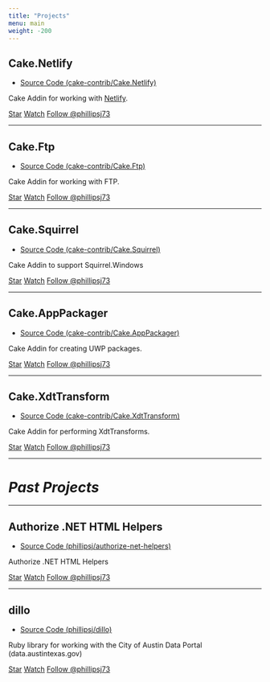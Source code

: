 ```yaml
---
title: "Projects"
menu: main
weight: -200
---
```


## Cake.Netlify

* [Source Code (cake-contrib/Cake.Netlify)](https://github.com/cake-contrib/Cake.Netlify)

Cake Addin for working with [Netlify](https://www.netlify.com/).

<p>
    <a class="github-button" href="https://github.com/cake-contrib/Cake.Netlify" data-icon="octicon-star" data-style="mega" data-count-href="phillipsj/Cake.Ftp/stargazers" data-count-api="/reposcake-contrib/Cake.Netlify#stargazers_count" data-count-aria-label="# stargazers on GitHub" aria-label="Star cake-contrib/Cake.Netlify on GitHub">Star</a> <a class="github-button" href="https://github.com/cake-contrib/Cake.Netlify" data-icon="octicon-eye" data-style="mega" data-count-href="cake-contrib/Cake.Netlify/watchers" data-count-api="/repos/cake-contrib/Cake.Netlify#subscribers_count" data-count-aria-label="# watchers on GitHub" aria-label="Watch cake-contrib/Cake.Netlify on GitHub">Watch</a> <a href="https://twitter.com/phillipsj73" class="twitter-follow-button" data-show-count="true" data-size="large">Follow @phillipsj73</a>
</p>

---

## Cake.Ftp

* [Source Code (cake-contrib/Cake.Ftp)](https://github.com/cake-contrib/Cake.Ftp)

Cake Addin for working with FTP.

<p>
    <a class="github-button" href="https://github.com/cake-contrib/Cake.Ftp" data-icon="octicon-star" data-style="mega" data-count-href="cake-contrib/Cake.Ftp/stargazers" data-count-api="/repos/cake-contrib/Cake.Ftp#stargazers_count" data-count-aria-label="# stargazers on GitHub" aria-label="Star cake-contrib/Cake.Ftp on GitHub">Star</a> <a class="github-button" href="https://github.com/cake-contrib/Cake.Ftp" data-icon="octicon-eye" data-style="mega" data-count-href="cake-contrib/Cake.Ftp/watchers" data-count-api="/repos/cake-contrib/Cake.Ftp#subscribers_count" data-count-aria-label="# watchers on GitHub" aria-label="Watch cake-contrib/Cake.Ftp on GitHub">Watch</a> <a href="https://twitter.com/phillipsj73" class="twitter-follow-button" data-show-count="true" data-size="large">Follow @phillipsj73</a>
</p>

---

## Cake.Squirrel

* [Source Code (cake-contrib/Cake.Squirrel)](https://github.com/cake-contrib/Cake.Squirrel)

Cake Addin to support Squirrel.Windows

<p>
    <a class="github-button" href="https://github.com/cake-contrib/Cake.Squirrel" data-icon="octicon-star" data-style="mega" data-count-href="cake-contrib/Cake.Squirrel/stargazers" data-count-api="/repos/cake-contrib/Cake.Squirrel#stargazers_count" data-count-aria-label="# stargazers on GitHub" aria-label="Star cake-contrib/Cake.Squirrel on GitHub">Star</a> <a class="github-button" href="https://github.com/cake-contrib/Cake.Squirrel" data-icon="octicon-eye" data-style="mega" data-count-href="cake-contrib/Cake.Squirrel/watchers" data-count-api="/repos/cake-contrib/Cake.Squirrel#subscribers_count" data-count-aria-label="# watchers on GitHub" aria-label="Watch cake-contrib/Cake.Squirrel on GitHub">Watch</a> <a href="https://twitter.com/phillipsj73" class="twitter-follow-button" data-show-count="true" data-size="large">Follow @phillipsj73</a>
</p>

---

## Cake.AppPackager

* [Source Code (cake-contrib/Cake.AppPackager)](https://github.com/cake-contrib/Cake.AppPackager)

Cake Addin for creating UWP packages.

<p>
    <a class="github-button" href="https://github.com/cake-contrib/Cake.AppPackager" data-icon="octicon-star" data-style="mega" data-count-href="cake-contrib/Cake.AppPackager/stargazers" data-count-api="/repos/cake-contrib/Cake.AppPackager#stargazers_count" data-count-aria-label="# stargazers on GitHub" aria-label="Star cake-contrib/Cake.AppPackager on GitHub">Star</a> <a class="github-button" href="https://github.com/cake-contrib/Cake.AppPackager" data-icon="octicon-eye" data-style="mega" data-count-href="cake-contrib/Cake.AppPackager/watchers" data-count-api="/repos/cake-contrib/Cake.AppPackager#subscribers_count" data-count-aria-label="# watchers on GitHub" aria-label="Watch cake-contrib/Cake.AppPackager on GitHub">Watch</a> <a href="https://twitter.com/phillipsj73" class="twitter-follow-button" data-show-count="true" data-size="large">Follow @phillipsj73</a>
</p>

---

## Cake.XdtTransform

* [Source Code (cake-contrib/Cake.XdtTransform)](https://github.com/cake-contrib/Cake.XdtTransform)

Cake Addin for performing XdtTransforms.

<p>
    <a class="github-button" href="https://github.com/cake-contrib/Cake.XdtTransform" data-icon="octicon-star" data-style="mega" data-count-href="cake-contrib/Cake.XdtTransform/stargazers" data-count-api="/repos/cake-contrib/Cake.XdtTransform#stargazers_count" data-count-aria-label="# stargazers on GitHub" aria-label="Star cake-contrib/Cake.XdtTransform on GitHub">Star</a> <a class="github-button" href="https://github.com/cake-contrib/Cake.XdtTransform" data-icon="octicon-eye" data-style="mega" data-count-href="cake-contrib/Cake.XdtTransform/watchers" data-count-api="/repos/cake-contrib/Cake.XdtTransform#subscribers_count" data-count-aria-label="# watchers on GitHub" aria-label="Watch cake-contrib/Cake.XdtTransform on GitHub">Watch</a> <a href="https://twitter.com/phillipsj73" class="twitter-follow-button" data-show-count="true" data-size="large">Follow @phillipsj73</a>
</p>

---
# *Past Projects*
---

## Authorize .NET HTML Helpers

* [Source Code (phillipsj/authorize-net-helpers)](https://github.com/phillipsj/authorize-net-helpers)

Authorize .NET HTML Helpers  

<p>
    <a class="github-button" href="https://github.com/phillipsj/authorize-net-helpers" data-icon="octicon-star" data-style="mega" data-count-href="phillipsj/authorize-net-helpers/stargazers" data-count-api="/repos/phillipsj/authorize-net-helpers#stargazers_count" data-count-aria-label="# stargazers on GitHub" aria-label="Star phillipsj/authorize-net-helpers on GitHub">Star</a> <a class="github-button" href="https://github.com/phillipsj/authorize-net-helpers" data-icon="octicon-eye" data-style="mega" data-count-href="phillipsj/authorize-net-helpers/watchers" data-count-api="/repos/phillipsj/authorize-net-helpers#subscribers_count" data-count-aria-label="# watchers on GitHub" aria-label="Watch phillipsj/authorize-net-helpers on GitHub">Watch</a> <a href="https://twitter.com/phillipsj73" class="twitter-follow-button" data-show-count="true" data-size="large">Follow @phillipsj73</a>
</p>

---

## dillo

* [Source Code (phillipsj/dillo)](https://github.com/phillipsj/dillo)

Ruby library for working with the City of Austin Data Portal (data.austintexas.gov)

<p>
    <a class="github-button" href="https://github.com/phillipsj/dillo" data-icon="octicon-star" data-style="mega" data-count-href="phillipsj/dillo/stargazers" data-count-api="/repos/phillipsj/dillo#stargazers_count" data-count-aria-label="# stargazers on GitHub" aria-label="Star phillipsj/dillo on GitHub">Star</a> <a class="github-button" href="https://github.com/phillipsj/dillo" data-icon="octicon-eye" data-style="mega" data-count-href="phillipsj/dillo/watchers" data-count-api="/repos/phillipsj/dillo#subscribers_count" data-count-aria-label="# watchers on GitHub" aria-label="Watch phillipsj/dillo on GitHub">Watch</a> <a href="https://twitter.com/phillipsj73" class="twitter-follow-button" data-show-count="true" data-size="large">Follow @phillipsj73</a>
</p>

<script async defer id="github-bjs" src="https://buttons.github.io/buttons.js"></script>
<script>!function(d,s,id){var js,fjs=d.getElementsByTagName(s)[0],p=/^http:/.test(d.location)?'http':'https';if(!d.getElementById(id)){js=d.createElement(s);js.id=id;js.src=p+'://platform.twitter.com/widgets.js';fjs.parentNode.insertBefore(js,fjs);}}(document, 'script', 'twitter-wjs');</script>
